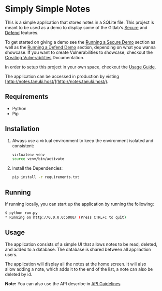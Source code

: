 # Simply Simple Notes

This is a simple application that stores notes in a SQLite file. This project is
meant to be used as a demo to display some of the Gitlab's [Secure](https://about.gitlab.com/stages-devops-lifecycle/secure/) and [Defend](https://about.gitlab.com/stages-devops-lifecycle/defend/) features.

To get started on giving a demo see the [Running a Secure Demo](./docs/running_demo_secure_stage.md) section as well as the [Running a Defend Demo](./docs/running_demo_defend_stage.md) section,
depending on what you wanna showcase. If you want to create Vulnerabilities to showcase, checkout
the [Creating Vulnerabilities](./docs/creating_vulnerabilities.md) Documentation.

In order to setup this project in your own space, checkout the [Usage Guide](./docs/usage_guide.md).

The application can be accessed in production by visting [http://notes.tanuki.host/](http://notes.tanuki.host/).

## Requirements

- Python
- Pip

## Installation

1. Always use a virtual environment to keep the environment isolated and consistent:
    ```bash
    virtualenv venv
    source venv/bin/activate
    ```
2. Install the Dependencies:
    ```bash
    pip install -r requirements.txt
    ```

## Running

If running locally, you can start up the application by running the following:

```bash
$ python run.py
* Running on http://0.0.0.0:5000/ (Press CTRL+C to quit)
```

## Usage

The application consists of a simple UI that allows notes to be read, deleted, and added to
a database. The database is shared between all appliaction users. 

The application will display all the notes at the home screen. It will also allow adding a note, which adds it to the end of the list, a note can also be deleted by id.

**Note:** You can also use the API describe in [API Guidelines](./docs/api_guidelines.md)
